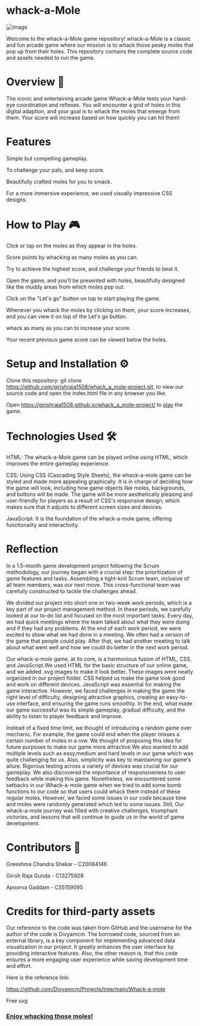 # whack-a-Mole
![image](https://github.com/girishraja1508/whack_a_mole-project/assets/125087684/4f3c6f20-3c06-4cb9-bcd7-3dfd335719bc)

Welcome to the whack-a-Mole game repository! whack-a-Mole is a classic and fun arcade game where our mission is to whack those pesky moles that pop up from their holes. This repository contains the complete source code and assets needed to run the game.

# Overview 📖
The iconic and entertaining arcade game Whack-a-Mole tests your hand-eye coordination and reflexes. You will encounter a grid of holes in this digital adaption, and your goal is to whack the moles that emerge from them. Your score will increase based on how quickly you can hit them!

# Features
Simple but compelling gameplay.

To challenge your pals, and keep score.

Beautifully crafted moles for you to smack.

For a more immersive experience, we used visually impressive CSS designs.

# How to Play 🎮
Click or tap on the moles as they appear in the holes.

Score points by whacking as many moles as you can.

Try to achieve the highest score, and challenge your friends to beat it.

Open the game, and you'll be presented with holes, beautifully designed like the muddy areas from which moles pop out.

Click on the "Let's go" button on top to start playing the game.

Whenever you whack the moles by clicking on them, your score increases, and you can view it on top of the Let's go button.

whack as many as you can to increase your score.

Your recent previous game score can be viewed below the holes.


# Setup and Installation ⚙️
Clone this repository: git clone https://github.com/girishraja1508/whack_a_mole-project.git, to view our source code and open the index.html file in any browser you like.

Open https://girishraja1508.github.io/whack_a_mole-project/ to [play](https://girishraja1508.github.io/whack_a_mole-project/) the game.

# Technologies Used 🛠
HTML: The whack-a-Mole game can be played online using HTML, which improves the entire gameplay experience.

CSS: Using CSS (Cascading Style Sheets), the whack-a-mole game can be styled and made more appealing graphically. It is in charge of deciding how the game will look, including how game objects like moles, backgrounds, and buttons will be made. The game will be more aesthetically pleasing and user-friendly for players as a result of CSS's responsive design, which makes sure that it adjusts to different screen sizes and devices.

JavaScript: It is the foundation of the whack-a-mole game, offering functionality and interactivity.

# Reflection
In a 1.5-month game development project following the Scrum methodology, our journey began with a crucial step: the prioritization of game features and tasks. Assembling a tight-knit Scrum team, inclusive of all team members, was our next move. This cross-functional team was carefully constructed to tackle the challenges ahead. 

We divided our project into short one or two-week work periods, which is a key part of our project management method. In these periods, we carefully looked at our to-do list and focused on the most important tasks. Every day, we had quick meetings where the team talked about what they were doing and if they had any problems. At the end of each work period, we were excited to show what we had done in a meeting. We often had a version of the game that people could play. After that, we had another meeting to talk about what went well and how we could do better in the next work period.

Our whack-a-mole game, at its core, is a harmonious fusion of HTML, CSS, and JavaScript.We used HTML for the basic structure of our online game, and we added .svg images to make it look better. These images were neatly organized in our project folder. CSS helped us make the game look good and work on different devices. JavaScript was essential for making the game interactive. However, we faced challenges in making the game the right level of difficulty, designing attractive graphics, creating an easy-to-use interface, and ensuring the game runs smoothly. In the end, what made our game successful was its simple gameplay, gradual difficulty, and the ability to listen to player feedback and improve. 

Instead of a fixed time limit, we thought of introducing a random game over mechanic. For example, the game could end when the player misses a certain number of moles in a row. We thought of proposing this idea for future purposes to make our game more attractive.We also wanted to add multiple levels such as easy,medium and hard levels in our game which was quite challenging for us. Also, simplicity was key to maintaining our game's allure. Rigorous testing across a variety of devices was crucial for our gameplay. We also discovered the importance of responsiveness to user feedback while making this game. Nonetheless, we encountered some setbacks in our Whack-a-mole game when we tried to add some bomb functions to our code so that users could whack them instead of these regular moles. However, we faced some issues in our code because time and moles were randomly generated which led to some issues. Still, Our whack-a-mole journey was filled with creative challenges, triumphant victories, and lessons that will continue to guide us in the world of game development.


# Contributors 🤝
Greeshma Chandra Shekar - C20084146

Girish Raja Gunda       - C13275928

Apoorva Gaddam          - C55159095

# Credits for third-party assets
Our reference to the code was taken from GitHub and the username for the author of the code is Divyamcm. The borrowed code, sourced from an external library, is a key component for implementing advanced data visualization in our project. It greatly enhances the user interface by providing interactive features. Also, the other reason is, that this code ensures a more engaging user experience while saving development time and effort.

Here is the reference link: 

https://github.com/Divyamcm/Projects/tree/main/Whack-a-mole

Free svg

### [Enjoy whacking those moles!](https://girishraja1508.github.io/whack_a_mole-project/) 
